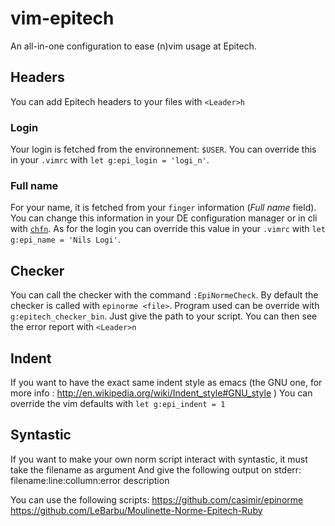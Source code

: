 vim-epitech
===========

An all-in-one configuration to ease (n)vim usage at Epitech.

## Headers

You can add Epitech headers to your files with `<Leader>h`

### Login

Your login is fetched from the environnement: `$USER`. You can override this in your `.vimrc` with `let g:epi_login = 'logi_n'`.

### Full name

For your name, it is fetched from your `finger` information (_Full name_ field). You can change this information in your DE configuration manager or in cli with [`chfn`](http://linux.die.net/man/1/chfn). As for the login you can override this value in your `.vimrc` with `let g:epi_name = 'Nils Logi'`.

## Checker

You can call the checker with the command `:EpiNormeCheck`.
By default the checker is called with `epinorme <file>`. Program used can be override with `g:epitech_checker_bin`. Just give the path to your script.
You can then see the error report with `<Leader>n`

## Indent

If you want to have the exact same indent style as emacs (the GNU one, for more info : http://en.wikipedia.org/wiki/Indent_style#GNU_style )
You can override the vim defaults with `let g:epi_indent = 1`

##  Syntastic

If you want to make your own norm script interact  with syntastic, it must take the filename as argument
And give the following output on stderr:
    filename:line:collumn:error description

You can use the following scripts:
    https://github.com/casimir/epinorme
    https://github.com/LeBarbu/Moulinette-Norme-Epitech-Ruby
